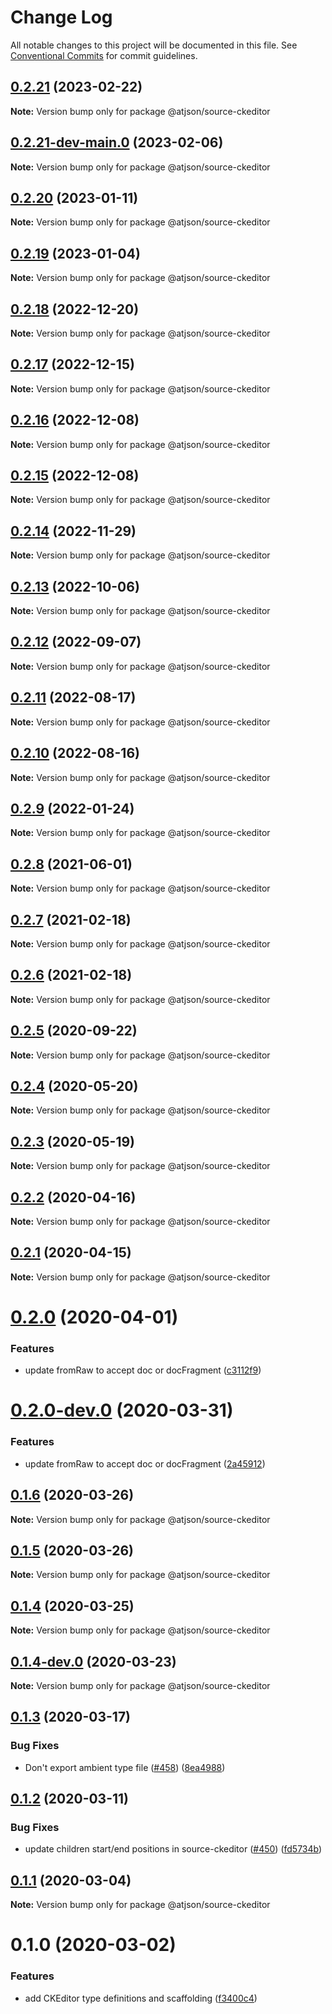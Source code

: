 # Change Log

All notable changes to this project will be documented in this file.
See [Conventional Commits](https://conventionalcommits.org) for commit guidelines.

## [0.2.21](https://github.com/CondeNast/atjson/compare/@atjson/source-ckeditor@0.2.21-dev-main.0...@atjson/source-ckeditor@0.2.21) (2023-02-22)

**Note:** Version bump only for package @atjson/source-ckeditor

## [0.2.21-dev-main.0](https://github.com/CondeNast/atjson/compare/@atjson/source-ckeditor@0.2.20...@atjson/source-ckeditor@0.2.21-dev-main.0) (2023-02-06)

**Note:** Version bump only for package @atjson/source-ckeditor

## [0.2.20](https://github.com/CondeNast/atjson/compare/@atjson/source-ckeditor@0.2.19...@atjson/source-ckeditor@0.2.20) (2023-01-11)

**Note:** Version bump only for package @atjson/source-ckeditor

## [0.2.19](https://github.com/CondeNast/atjson/compare/@atjson/source-ckeditor@0.2.18...@atjson/source-ckeditor@0.2.19) (2023-01-04)

**Note:** Version bump only for package @atjson/source-ckeditor

## [0.2.18](https://github.com/CondeNast/atjson/compare/@atjson/source-ckeditor@0.2.17...@atjson/source-ckeditor@0.2.18) (2022-12-20)

**Note:** Version bump only for package @atjson/source-ckeditor

## [0.2.17](https://github.com/CondeNast/atjson/compare/@atjson/source-ckeditor@0.2.16...@atjson/source-ckeditor@0.2.17) (2022-12-15)

**Note:** Version bump only for package @atjson/source-ckeditor

## [0.2.16](https://github.com/CondeNast/atjson/compare/@atjson/source-ckeditor@0.2.15...@atjson/source-ckeditor@0.2.16) (2022-12-08)

**Note:** Version bump only for package @atjson/source-ckeditor

## [0.2.15](https://github.com/CondeNast/atjson/compare/@atjson/source-ckeditor@0.2.14...@atjson/source-ckeditor@0.2.15) (2022-12-08)

**Note:** Version bump only for package @atjson/source-ckeditor

## [0.2.14](https://github.com/CondeNast/atjson/compare/@atjson/source-ckeditor@0.2.13...@atjson/source-ckeditor@0.2.14) (2022-11-29)

**Note:** Version bump only for package @atjson/source-ckeditor

## [0.2.13](https://github.com/CondeNast/atjson/compare/@atjson/source-ckeditor@0.2.12...@atjson/source-ckeditor@0.2.13) (2022-10-06)

**Note:** Version bump only for package @atjson/source-ckeditor

## [0.2.12](https://github.com/CondeNast/atjson/compare/@atjson/source-ckeditor@0.2.11...@atjson/source-ckeditor@0.2.12) (2022-09-07)

**Note:** Version bump only for package @atjson/source-ckeditor

## [0.2.11](https://github.com/CondeNast/atjson/compare/@atjson/source-ckeditor@0.2.10...@atjson/source-ckeditor@0.2.11) (2022-08-17)

**Note:** Version bump only for package @atjson/source-ckeditor

## [0.2.10](https://github.com/CondeNast/atjson/compare/@atjson/source-ckeditor@0.2.9...@atjson/source-ckeditor@0.2.10) (2022-08-16)

**Note:** Version bump only for package @atjson/source-ckeditor

## [0.2.9](https://github.com/CondeNast/atjson/compare/@atjson/source-ckeditor@0.2.8...@atjson/source-ckeditor@0.2.9) (2022-01-24)

**Note:** Version bump only for package @atjson/source-ckeditor

## [0.2.8](https://github.com/CondeNast/atjson/compare/@atjson/source-ckeditor@0.2.7...@atjson/source-ckeditor@0.2.8) (2021-06-01)

**Note:** Version bump only for package @atjson/source-ckeditor

## [0.2.7](https://github.com/CondeNast/atjson/compare/@atjson/source-ckeditor@0.2.6...@atjson/source-ckeditor@0.2.7) (2021-02-18)

**Note:** Version bump only for package @atjson/source-ckeditor

## [0.2.6](https://github.com/CondeNast/atjson/compare/@atjson/source-ckeditor@0.2.5...@atjson/source-ckeditor@0.2.6) (2021-02-18)

**Note:** Version bump only for package @atjson/source-ckeditor

## [0.2.5](https://github.com/CondeNast/atjson/compare/@atjson/source-ckeditor@0.2.4...@atjson/source-ckeditor@0.2.5) (2020-09-22)

**Note:** Version bump only for package @atjson/source-ckeditor

## [0.2.4](https://github.com/CondeNast/atjson/compare/@atjson/source-ckeditor@0.2.3...@atjson/source-ckeditor@0.2.4) (2020-05-20)

**Note:** Version bump only for package @atjson/source-ckeditor

## [0.2.3](https://github.com/CondeNast/atjson/compare/@atjson/source-ckeditor@0.2.2...@atjson/source-ckeditor@0.2.3) (2020-05-19)

**Note:** Version bump only for package @atjson/source-ckeditor

## [0.2.2](https://github.com/CondeNast/atjson/compare/@atjson/source-ckeditor@0.2.1...@atjson/source-ckeditor@0.2.2) (2020-04-16)

**Note:** Version bump only for package @atjson/source-ckeditor

## [0.2.1](https://github.com/CondeNast/atjson/compare/@atjson/source-ckeditor@0.2.0...@atjson/source-ckeditor@0.2.1) (2020-04-15)

**Note:** Version bump only for package @atjson/source-ckeditor

# [0.2.0](https://github.com/CondeNast/atjson/compare/@atjson/source-ckeditor@0.1.6...@atjson/source-ckeditor@0.2.0) (2020-04-01)

### Features

- update fromRaw to accept doc or docFragment ([c3112f9](https://github.com/CondeNast/atjson/commit/c3112f99671381eb3abd5e7e019ffc36b76035b3))

# [0.2.0-dev.0](https://github.com/CondeNast/atjson/compare/@atjson/source-ckeditor@0.1.6...@atjson/source-ckeditor@0.2.0-dev.0) (2020-03-31)

### Features

- update fromRaw to accept doc or docFragment ([2a45912](https://github.com/CondeNast/atjson/commit/2a45912796a2c7ec043acf6ef227337b50e3754f))

## [0.1.6](https://github.com/CondeNast/atjson/compare/@atjson/source-ckeditor@0.1.5...@atjson/source-ckeditor@0.1.6) (2020-03-26)

**Note:** Version bump only for package @atjson/source-ckeditor

## [0.1.5](https://github.com/CondeNast/atjson/compare/@atjson/source-ckeditor@0.1.4...@atjson/source-ckeditor@0.1.5) (2020-03-26)

**Note:** Version bump only for package @atjson/source-ckeditor

## [0.1.4](https://github.com/CondeNast/atjson/compare/@atjson/source-ckeditor@0.1.3...@atjson/source-ckeditor@0.1.4) (2020-03-25)

**Note:** Version bump only for package @atjson/source-ckeditor

## [0.1.4-dev.0](https://github.com/CondeNast/atjson/compare/@atjson/source-ckeditor@0.1.3...@atjson/source-ckeditor@0.1.4-dev.0) (2020-03-23)

**Note:** Version bump only for package @atjson/source-ckeditor

## [0.1.3](https://github.com/CondeNast/atjson/compare/@atjson/source-ckeditor@0.1.2...@atjson/source-ckeditor@0.1.3) (2020-03-17)

### Bug Fixes

- Don't export ambient type file ([#458](https://github.com/CondeNast/atjson/issues/458)) ([8ea4988](https://github.com/CondeNast/atjson/commit/8ea49881eedb08231fc11c552de688503915a4c8))

## [0.1.2](https://github.com/CondeNast/atjson/compare/@atjson/source-ckeditor@0.1.1...@atjson/source-ckeditor@0.1.2) (2020-03-11)

### Bug Fixes

- update children start/end positions in source-ckeditor ([#450](https://github.com/CondeNast/atjson/issues/450)) ([fd5734b](https://github.com/CondeNast/atjson/commit/fd5734bc1e44e5db417dbf67e99a81217019f742))

## [0.1.1](https://github.com/CondeNast/atjson/compare/@atjson/source-ckeditor@0.1.0...@atjson/source-ckeditor@0.1.1) (2020-03-04)

**Note:** Version bump only for package @atjson/source-ckeditor

# 0.1.0 (2020-03-02)

### Features

- add CKEditor type definitions and scaffolding ([f3400c4](https://github.com/CondeNast/atjson/commit/f3400c43cd3467a723328f8ada0306f3bdba75c0))
